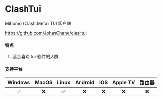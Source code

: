 # ClashTui

Mihomo (Clash.Meta) TUI 客户端

<Embed>https://github.com/JohanChane/clashtui</Embed>

#### 特点

1. 适合喜欢 tui 软件的人群

#### 支持平台

| Windows | MacOS | Linux | Android | iOS | Apple TV | 路由器 |
| :---: |:-----:| :---: | :---: |:---:|:--------:| :---: |
| :white_check_mark: |  :x:  | :white_check_mark: | :x: | :x: |   :x:    | :x: |

